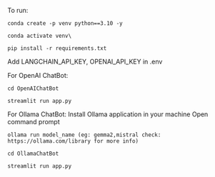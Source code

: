 To run:

```
conda create -p venv python==3.10 -y
```

```
conda activate venv\
```

```
pip install -r requirements.txt
```

Add LANGCHAIN_API_KEY, OPENAI_API_KEY in .env

For OpenAI ChatBot:
```
cd OpenAIChatBot
```
```
streamlit run app.py
```

For Ollama ChatBot:
Install Ollama application in your machine
Open command prompt
```
ollama run model_name (eg: gemma2,mistral check: https://ollama.com/library for more info)
```
```
cd OllamaChatBot
```
```
streamlit run app.py
```